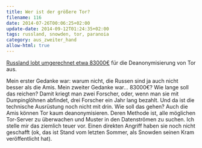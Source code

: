 ```yaml
---
title: Wer ist der größere Tor?
filename: 116
date: 2014-07-26T00:06:25+02:00
update-date: 2014-09-12T01:24:35+02:00
tags: russland, snowden, tor, paranoia
category: aus_zweiter_hand
allow-html: true
---
```


<p><a href="http://www.heise.de/newsticker/meldung/Russland-3-9-Millionen-Rubel-fuer-De-Anonymisierung-von-Tor-2268010.html">Russland lobt umgerechnet etwa 83000€</a> für die Deanonymisierung von Tor aus.</p>

<p>Mein erster Gedanke war: warum nicht, die Russen sind ja auch nicht besser als die Amis. Mein zweiter Gedanke war... 83000€? Wie lange soll das reichen? Damit kriegt man zwei Forscher, oder, wenn man sie mit Dumpinglöhnen abfindet, drei Forscher ein Jahr lang bezahlt. Und da ist die technische Ausrüstung noch nicht mit drin. Wie soll das gehen? Auch die Amis können Tor kaum deanonymisieren. Deren Methode ist, alle möglichen Tor-Server zu überwachen und Muster in den Datenströmen zu suchen. Ich stelle mir das ziemlich teuer vor. Einen direkten Angriff haben sie noch nicht geschafft (ok, das ist Stand vom letzten Sommer, als Snowden seinen Kram veröffentlicht hat).</p>


